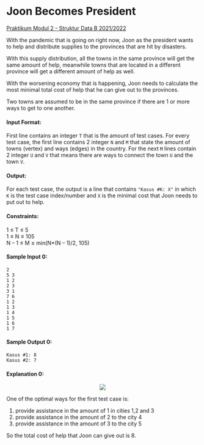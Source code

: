 # Joon Becomes President
[Praktikum Modul 2 - Struktur Data B 2021/2022](https://www.hackerrank.com/contests/alpro-its-sd-m2-b-2022/challenges)

With the pandemic that is going on right now, Joon as the president wants to help and distribute supplies to the provinces that are hit by disasters.

With this supply distribution, all the towns in the same province will get the same amount of help, meanwhile towns that are located in a different province will get a different amount of help as well.

With the worsening economy that is happening, Joon needs to calculate the most minimal total cost of help that he can give out to the provinces.

Two towns are assumed to be in the same province if there are 1 or more ways to get to one another.

#### Input Format:
First line contains an integer `T` that is the amount of test cases. For every test case, the first line contains 2 integer `N` and `M` that state the amount of towns (vertex) and ways (edges) in the country. For the next `M` lines contain 2 integer `U` and `V` that means there are ways to connect the town `U` and the town `V`.

#### Output:
For each test case, the output is a line that contains `"Kasus #K: X"` in which `K` is the test case index/number and `X` is the minimal cost that Joon needs to put out to help.

#### Constraints:
1 ≤ T ≤ 5<br>
1 ≤ N ≤ 105<br>
N – 1 ≤ M ≤ min(N*(N – 1)/2, 105)

#### Sample Input 0:
```
2
5 3
1 2
2 3
3 1
7 6
1 2
1 3
1 4
1 5
1 6
1 7
```

#### Sample Output 0:
```
Kasus #1: 8
Kasus #2: 7
```

#### Explanation 0:
<p align="center">
  <img src="https://github.com/kaylanFairuz/Archive/blob/main/Struktur%20Data%202024/Modul%203/assets/sd22-b4-explanation-0.png"/>
</p>

One of the optimal ways for the first test case is:
1. provide assistance in the amount of 1 in cities 1,2 and 3
2. provide assistance in the amount of 2 to the city 4
3. provide assistance in the amount of 3 to the city 5

So the total cost of help that Joon can give out is 8.

